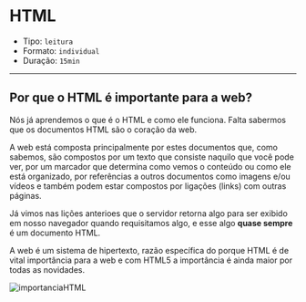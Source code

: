 # HTML

- Tipo: `leitura`
- Formato: `individual`
- Duração: `15min`

***

## Por que o HTML é importante para a web?

Nós já aprendemos o que é o HTML e como ele funciona. Falta sabermos que os documentos HTML são o coração da web.

A web está composta principalmente por estes documentos que, como sabemos, são compostos por um texto que consiste naquilo que você pode ver, por um marcador que determina como vemos o conteúdo ou como ele está organizado, por referências a outros documentos como imagens e/ou vídeos e também podem estar compostos por ligações (links) com outras páginas.

Já vimos nas lições anterioes que o servidor retorna algo para ser exibido em nosso navegador quando requisitamos algo, e esse algo **quase sempre** é um documento HTML.

A web é um sistema de hipertexto, razão específica do porque HTML é de vital importância para a web e com HTML5 a importância é ainda maior por todas as novidades.

![importanciaHTML](https://lh3.googleusercontent.com/XJr1bEuGDRDFzyQvhANCQW2zRcTAABiWpzGiJPwGTRWR0p9cLMJhgJYEtUADdjx9Nocula9o5Wo_AzqKpJFkkx_Z9j1amQoWgD4QYkNkhLk_9hep46A)
